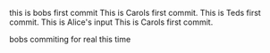 
this is bobs first commit
This is Carols first commit. 
This is Teds first commit.
This is Alice's input
This is Carols first commit. 

bobs commiting for real this time